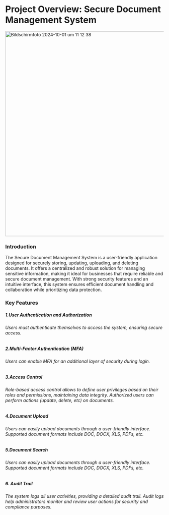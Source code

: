 # Project Overview: Secure Document Management System
<img width="650" alt="Bildschirmfoto 2024-10-01 um 11 12 38" src="https://github.com/user-attachments/assets/5dc99a02-1b23-43a4-912e-41e9b99787d4">

### Introduction
The Secure Document Management System is a user-friendly application designed for securely storing, updating, uploading, and deleting documents. It offers a centralized and robust solution for managing sensitive information, making it ideal for businesses that require reliable and secure document management. With strong security features and an intuitive interface, this system ensures efficient document handling and collaboration while prioritizing data protection.

### Key Features

##### 1.User Authentication and Authorization
###### Users must authenticate themselves to access the system, ensuring secure access.

##### 2.Multi-Factor Authentication (MFA)
###### Users can enable MFA for an additional layer of security during login.

##### 3.Access Control
###### Role-based access control allows to define user privileges based on their roles and permissions, maintaining data integrity. Authorized users can perform actions (update, delete, etc) on documents.

##### 4.Document Upload
###### Users can easily upload documents through a user-friendly interface. Supported document formats include DOC, DOCX, XLS, PDFs, etc.

##### 5.Document Search
###### Users can easily upload documents through a user-friendly interface. Supported document formats include DOC, DOCX, XLS, PDFs, etc.

##### 6. Audit Trail
###### The system logs all user activities, providing a detailed audit trail. Audit logs help administrators monitor and review user actions for security and compliance purposes.




